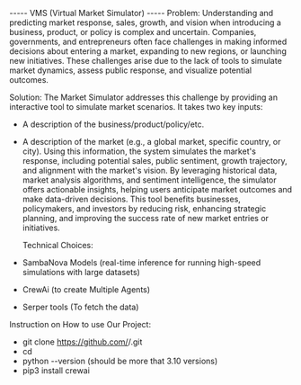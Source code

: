 ----- VMS (Virtual Market Simulator) -----
  Problem:
Understanding and predicting market response, sales, growth, and vision when introducing a business, product, or policy is complex and uncertain. 
Companies, governments, and entrepreneurs often face challenges in making informed decisions about entering a market, expanding to new regions, or launching new initiatives. 
These challenges arise due to the lack of tools to simulate market dynamics, assess public response, and visualize potential outcomes.

  Solution:
The Market Simulator addresses this challenge by providing an interactive tool to simulate market scenarios. It takes two key inputs:
- A description of the business/product/policy/etc.
- A description of the market (e.g., a global market, specific country, or city).
Using this information, the system simulates the market's response, including potential sales, public sentiment, growth trajectory, and alignment with the market's vision. 
By leveraging historical data, market analysis algorithms, and sentiment intelligence, the simulator offers actionable insights, helping users anticipate market outcomes 
and make data-driven decisions. This tool benefits businesses, policymakers, and investors by reducing risk, enhancing strategic planning, and improving the success rate of new 
market entries or initiatives.

  Technical Choices:
- SambaNova Models (real-time inference for running high-speed simulations with large datasets)
- CrewAi (to create Multiple Agents)
- Serper tools (To fetch the data)

Instruction on How to use Our Project:
- git clone https://github.com/<your-username>/<your-repo-name>.git
- cd <your-repo-name>
- python --version (should be more that 3.10 versions)
- pip3 install crewai
